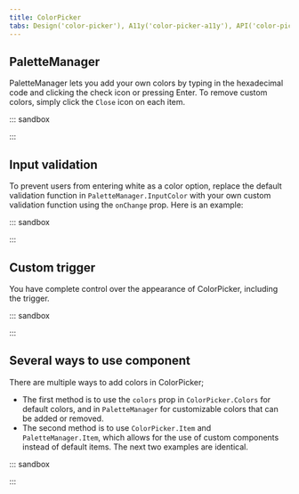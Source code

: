 ```yaml
---
title: ColorPicker
tabs: Design('color-picker'), A11y('color-picker-a11y'), API('color-picker-api'), Example('color-picker-code'), Changelog('color-picker-changelog')
---
```


## PaletteManager

PaletteManager lets you add your own colors by typing in the hexadecimal code and clicking the check icon or pressing Enter. To remove custom colors, simply click the `Close` icon on each item.

::: sandbox

<script lang="tsx">
  export Demo from 'stories/components/color-picker/docs/examples/palettemanager.tsx';
</script>

:::

## Input validation

To prevent users from entering white as a color option, replace the default validation function in `PaletteManager.InputColor` with your own custom validation function using the `onChange` prop. Here is an example:

::: sandbox

<script lang="tsx">
  export Demo from 'stories/components/color-picker/docs/examples/input_validation.tsx';
</script>

:::

## Custom trigger

You have complete control over the appearance of ColorPicker, including the trigger.

::: sandbox

<script lang="tsx">
  export Demo from 'stories/components/color-picker/docs/examples/custom_trigger.tsx';
</script>

:::

## Several ways to use component

There are multiple ways to add colors in ColorPicker;

- The first method is to use the `colors` prop in `ColorPicker.Colors` for default colors, and in `PaletteManager` for customizable colors that can be added or removed.
- The second method is to use `ColorPicker.Item` and `PaletteManager.Item`, which allows for the use of custom components instead of default items. The next two examples are identical.

::: sandbox

<script lang="tsx">
  export Demo from 'stories/components/color-picker/docs/examples/several_ways_to_use_component.tsx';
</script>

:::

